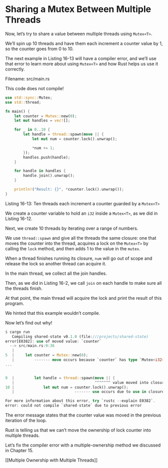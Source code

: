 # Sharing a Mutex<T> Between Multiple Threads

Now, let’s try to share a value between multiple threads using `Mutex<T>`.

We’ll spin up 10 threads and have them each increment a counter value by 1, so the counter goes from 0 to 10.

The next example in Listing 16-13 will have a compiler error, and we’ll use that error to learn more about using `Mutex<T>` and how Rust helps us use it correctly.



Filename: src/main.rs

This code does not compile!

```rust
use std::sync::Mutex;
use std::thread;

fn main() {
    let counter = Mutex::new(0);
    let mut handles = vec![];

    for _ in 0..10 {
        let handle = thread::spawn(move || {
            let mut num = counter.lock().unwrap();

            *num += 1;
        });
        handles.push(handle);
    }

    for handle in handles {
        handle.join().unwrap();
    }

    println!("Result: {}", *counter.lock().unwrap());
}
```

Listing 16-13: Ten threads each increment a counter guarded by a `Mutex<T>`

We create a counter variable to hold an `i32` inside a `Mutex<T>`, as we did in Listing 16-12.

Next, we create 10 threads by iterating over a range of numbers.

We use `thread::spawn` and give all the threads the same closure: one that moves the counter into the thread, acquires a lock on the `Mutex<T>` by calling the `lock` method, and then adds 1 to the value in the `mutex`.

When a thread finishes running its closure, `num` will go out of scope and release the lock so another thread can acquire it.



In the main thread, we collect all the join handles.

Then, as we did in Listing 16-2, we call `join` on each handle to make sure all the threads finish.

At that point, the main thread will acquire the lock and print the result of this program.



We hinted that this example wouldn’t compile.

Now let’s find out why!

```rust
$ cargo run
   Compiling shared-state v0.1.0 (file:///projects/shared-state)
error[E0382]: use of moved value: `counter`
  --> src/main.rs:9:36
   |
5  |     let counter = Mutex::new(0);
   |         ------- move occurs because `counter` has type `Mutex<i32>`, which does not implement the `Copy` trait
...


9  |         let handle = thread::spawn(move || {
   |                                    ^^^^^^^ value moved into closure here, in previous iteration of loop
10 |             let mut num = counter.lock().unwrap();
   |                           ------- use occurs due to use in closure

For more information about this error, try `rustc --explain E0382`.
error: could not compile `shared-state` due to previous error
```

The error message states that the counter value was moved in the previous iteration of the loop.

Rust is telling us that we can’t move the ownership of lock counter into multiple threads.

Let’s fix the compiler error with a multiple-ownership method we discussed in Chapter 15.


[[Multiple Ownership with Multiple Threads]]

